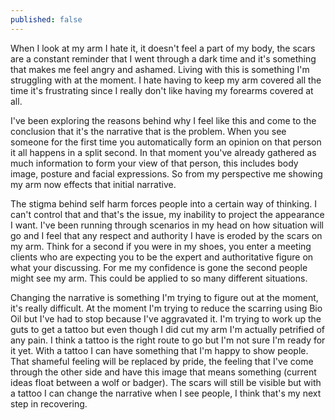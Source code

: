 ```yaml
---
published: false
---
```

When I look at my arm I hate it, it doesn't feel a part of my body, the scars are a constant reminder that I went through a dark time and it's something that makes me feel angry and ashamed. Living with this is something I'm struggling with at the moment. I hate having to keep my arm covered all the time it's frustrating since I really don't like having my forearms covered at all.

I've been exploring the reasons behind why I feel like this and come to the conclusion that it's the narrative that is the problem. When you see someone for the first time you automatically form an opinion on that person it all happens in a split second. In that moment you've already gathered as much information to form your view of that person, this includes body image, posture and facial expressions. So from my perspective me showing my arm now effects that initial narrative.

The stigma behind self harm forces people into a certain way of thinking. I can't control that and that's the issue, my inability to project the appearance I want. I've been running through scenarios in my head on how situation will go and I feel that any respect and authority I have is eroded by the scars on my arm. Think for a second if you were in my shoes, you enter a meeting clients who are expecting you to be the expert and authoritative figure on what your discussing. For me my confidence is gone the second people might see my arm. This could be applied to so many different situations.

Changing the narrative is something I'm trying to figure out at the moment, it's really difficult. At the moment I'm trying to reduce the scarring using Bio Oil but I've had to stop because I've aggravated it. I'm trying to work up the guts to get a tattoo but even though I did cut my arm I'm actually petrified of any pain. I think a tattoo is the right route to go but I'm not sure I'm ready for it yet. With a tattoo I can have something that I'm happy to show people. That shameful feeling will be replaced by pride, the feeling that I've come through the other side and have this image that means something (current ideas float between a wolf or badger). The scars will still be visible but with a tattoo I can change the narrative when I see people, I think that's my next step in recovering.

